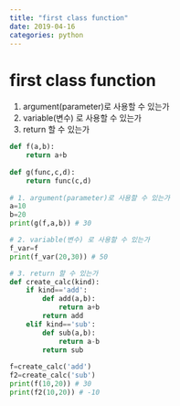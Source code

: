 ```yaml
---
title: "first class function"
date: 2019-04-16
categories: python
---
```


# first class function
1. argument(parameter)로 사용할 수 있는가
2. variable(변수) 로 사용할 수 있는가
3. return 할 수 있는가

```python
def f(a,b):
    return a+b
    
def g(func,c,d):
    return func(c,d)
    
# 1. argument(parameter)로 사용할 수 있는가
a=10
b=20
print(g(f,a,b)) # 30

# 2. variable(변수) 로 사용할 수 있는가
f_var=f
print(f_var(20,30)) # 50

# 3. return 할 수 있는가
def create_calc(kind):
    if kind=='add':
        def add(a,b):
            return a+b
        return add
    elif kind=='sub':
        def sub(a,b):
            return a-b
        return sub
        
f=create_calc('add')
f2=create_calc('sub')
print(f(10,20)) # 30
print(f2(10,20)) # -10
```
